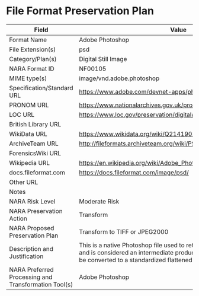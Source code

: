 # File Format Preservation Plan
  | Field | Value |
  | ----------- | ----------- |
  | Format Name | Adobe Photoshop | 
| File Extension(s) | psd | 
| Category/Plan(s) | Digital Still Image | 
| NARA Format ID | NF00105 | 
| MIME type(s) | image/vnd.adobe.photoshop | 
| Specification/Standard URL | <https://www.adobe.com/devnet-apps/photoshop/fileformatashtml/> | 
| PRONOM URL | <https://www.nationalarchives.gov.uk/pronom/x-fmt/92> | 
| LOC URL | <https://www.loc.gov/preservation/digital/formats/fdd/fdd000523.shtml> | 
| British Library URL |  | 
| WikiData URL | <https://www.wikidata.org/wiki/Q2141903> | 
| ArchiveTeam URL | <http://fileformats.archiveteam.org/wiki/PSD> | 
| ForensicsWiki URL |  | 
| Wikipedia URL | <https://en.wikipedia.org/wiki/Adobe_Photoshop#File_format> | 
| docs.fileformat.com | <https://docs.fileformat.com/image/psd/> | 
| Other URL |  | 
| Notes |  | 
| NARA Risk Level | Moderate Risk | 
| NARA Preservation Action | Transform | 
| NARA Proposed Preservation Plan | Transform to TIFF or JPEG2000 | 
| Description and Justification | This is a native Photoshop file used to retain certain editing functions and is considered an intermediate production file. These files should be converted to a standardized flattened format. | 
| NARA Preferred Processing and Transformation Tool(s) | Adobe Photoshop | 
